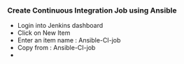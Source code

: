 ### Create Continuous Integration Job using Ansible
* Login into Jenkins dashboard
* Click on New Item
* Enter an item name : Ansible-CI-job
* Copy from : Ansible-CI-job
* 
